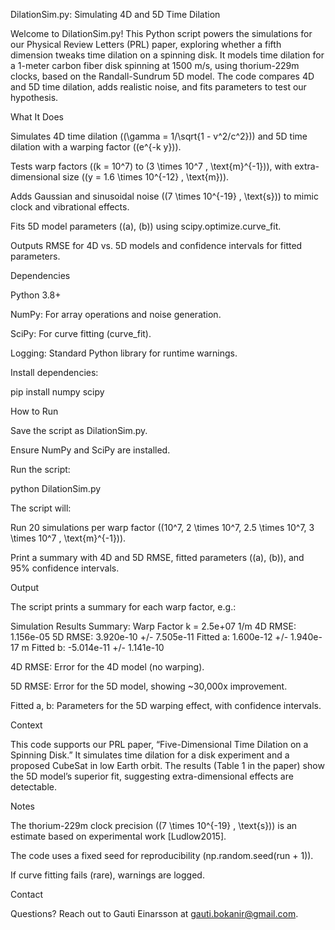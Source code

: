 DilationSim.py: Simulating 4D and 5D Time Dilation

Welcome to DilationSim.py! This Python script powers the simulations for our Physical Review Letters (PRL) paper, exploring whether a fifth dimension tweaks time dilation on a spinning disk. It models time dilation for a 1-meter carbon fiber disk spinning at 1500 m/s, using thorium-229m clocks, based on the Randall-Sundrum 5D model. The code compares 4D and 5D time dilation, adds realistic noise, and fits parameters to test our hypothesis.

What It Does





Simulates 4D time dilation ((\gamma = 1/\sqrt{1 - v^2/c^2})) and 5D time dilation with a warping factor ((e^{-k y})).



Tests warp factors ((k = 10^7) to (3 \times 10^7 , \text{m}^{-1})), with extra-dimensional size ((y = 1.6 \times 10^{-12} , \text{m})).



Adds Gaussian and sinusoidal noise ((7 \times 10^{-19} , \text{s})) to mimic clock and vibrational effects.



Fits 5D model parameters ((a), (b)) using scipy.optimize.curve_fit.



Outputs RMSE for 4D vs. 5D models and confidence intervals for fitted parameters.

Dependencies





Python 3.8+



NumPy: For array operations and noise generation.



SciPy: For curve fitting (curve_fit).



Logging: Standard Python library for runtime warnings.

Install dependencies:

pip install numpy scipy

How to Run





Save the script as DilationSim.py.



Ensure NumPy and SciPy are installed.



Run the script:

python DilationSim.py

The script will:





Run 20 simulations per warp factor ((10^7, 2 \times 10^7, 2.5 \times 10^7, 3 \times 10^7 , \text{m}^{-1})).



Print a summary with 4D and 5D RMSE, fitted parameters ((a), (b)), and 95% confidence intervals.

Output

The script prints a summary for each warp factor, e.g.:

Simulation Results Summary:
Warp Factor k = 2.5e+07 1/m
4D RMSE: 1.156e-05
5D RMSE: 3.920e-10 +/- 7.505e-11
Fitted a: 1.600e-12 +/- 1.940e-17 m
Fitted b: -5.014e-11 +/- 1.141e-10





4D RMSE: Error for the 4D model (no warping).



5D RMSE: Error for the 5D model, showing ~30,000x improvement.



Fitted a, b: Parameters for the 5D warping effect, with confidence intervals.

Context

This code supports our PRL paper, “Five-Dimensional Time Dilation on a Spinning Disk.” It simulates time dilation for a disk experiment and a proposed CubeSat in low Earth orbit. The results (Table 1 in the paper) show the 5D model’s superior fit, suggesting extra-dimensional effects are detectable.

Notes





The thorium-229m clock precision ((7 \times 10^{-19} , \text{s})) is an estimate based on experimental work [Ludlow2015].



The code uses a fixed seed for reproducibility (np.random.seed(run + 1)).



If curve fitting fails (rare), warnings are logged.

Contact

Questions? Reach out to Gauti Einarsson at gauti.bokanir@gmail.com.
